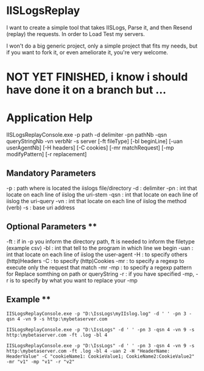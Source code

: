 # IISLogsReplay

I want to create a simple tool that takes IISLogs, Parse it, and then Resend (replay) the requests.
In order to Load Test my servers.

I won't do a big generic project, only a simple project that fits my needs, but if you want to fork it, or even ameliorate it, you're very welcome.

# NOT YET FINISHED, i know i should have done it on a branch but ...

# Application Help

IISLogsReplayConsole.exe -p path -d delimiter -pn pathNb -qsn queryStringNb -vn verbNr -s server [-ft fileType] [-bl beginLine] [-uan userAgentNb] [-H headers] [-C cookies] [-mr matchRequest] [-mp modifyPattern] [-r replacement] 


## Mandatory Parameters 

-p  	 : path where is located the iislogs file/directory
-d  	 : delimiter
-pn 	 : int that locate on each line of iislog the uri-stem
-qsn	 : int that locate on each line of iislog the uri-query
-vn 	 : int that locate on each line of iislog the method (verb)
-s  	 : base uri address

## Optional Parameters **

-ft 	 : if in -p you inform the directory path, ft is needed to inform the filetype (example csv)
-bl 	 : int that tell to the program in which line we begin
-uan	 : int that locate on each line of iislog the user-agent
-H  	 : to specify others (http)Headers
-C  	 : to specify (http)Cookies
-mr 	 : to specify a regexp to execute only the request that match -mr
-mp 	 : to specify a regexp pattern for Replace somthing on path or queryString
-r  	 : if you have specified -mp, -r is to specify by what you want to replace your -mp


##  Example **

```
IISLogsReplayConsole.exe -p "D:\IssLogs\myIIslog.log" -d ' ' -pn 3 -qsn 4 -vn 9 -s http:\mybetaserver.com
```
```
IISLogsReplayConsole.exe -p "D:\IssLogs" -d ' ' -pn 3 -qsn 4 -vn 9 -s http:\mybetaserver.com -ft .log -bl 4
```
```
IISLogsReplayConsole.exe -p "D:\IssLogs" -d ' ' -pn 3 -qsn 4 -vn 9 -s http:\mybetaserver.com -ft .log -bl 4 -uan 2 -H "HeaderName: HeaderValue" -C "cookieName1: CookieValue1; CookieName2:CookieValue2" -mr "v1" -mp "v1" -r "v2" 
```

